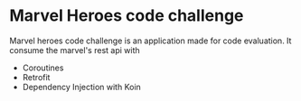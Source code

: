 # Marvel Heroes code challenge  

Marvel heroes code challenge is an application made for code evaluation. It consume the marvel's rest api with

   - Coroutines
   - Retrofit
   - Dependency Injection with Koin
